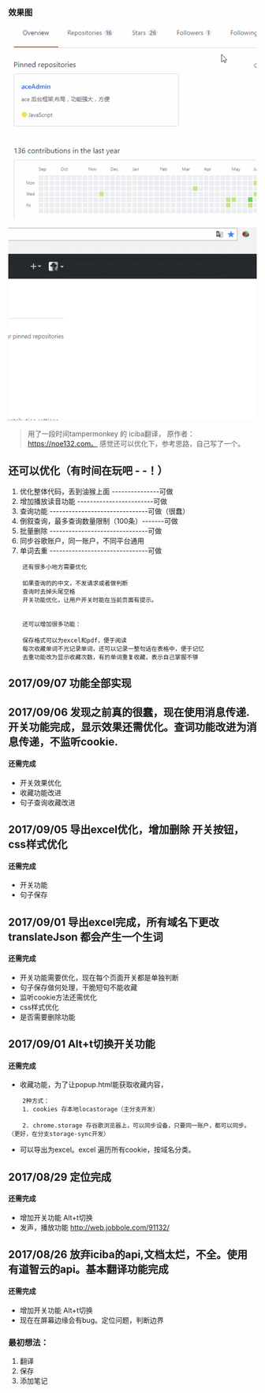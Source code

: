 ### 效果图

![](https://github.com/yangxin9527/translate/raw/master/result.gif)

![](https://github.com/yangxin9527/translate/raw/master/result2.gif)


> 用了一段时间tampermonkey 的 iciba翻译，
> 原作者：https://noe132.com。
> 感觉还可以优化下，参考思路，自己写了一个。

## 还可以优化（有时间在玩吧 - -！）

1. 优化整体代码，丢到油猴上面 ---------------可做
2. 增加播放读音功能 ------------------------可做
3. 查询功能 -------------------------------可做（很蠢）
4. 倒叙查询，最多查询数量限制（100条）-------可做
5. 批量删除 -------------------------------可做
6. 同步谷歌账户，同一账户，不同平台通用
7. 单词去重 -------------------------------可做


```
    还有很多小地方需要优化

    如果查询的的中文，不发请求或者做判断
    查询时去掉头尾空格
    开关功能优化，让用户开关时能在当前页面有提示。
    
    
    还可以增加很多功能：

    保存格式可以为excel和pdf，便于阅读
    每次收藏单词不光记录单词，还可以记录一整句话在表格中，便于记忆
    去重功能改为显示收藏次数，有的单词重复收藏，表示自己掌握不够
```


## 2017/09/07 功能全部实现


## 2017/09/06 发现之前真的很蠢，现在使用消息传递.开关功能完成，显示效果还需优化。查词功能改进为消息传递，不监听cookie.

#### 还需完成

- 开关效果优化
- 收藏功能改进
- 句子查询收藏改进


## 2017/09/05  导出excel优化，增加删除 开关按钮，css样式优化

#### 还需完成

- 开关功能
- 句子保存

## 2017/09/01  导出excel完成，所有域名下更改translateJson 都会产生一个生词

#### 还需完成

- 开关功能需要优化，现在每个页面开关都是单独判断
- 句子保存做何处理，干脆短句不能收藏
- 监听cookie方法还需优化
- css样式优化
- 是否需要删除功能

## 2017/09/01  Alt+t切换开关功能

#### 还需完成

- 收藏功能，为了让popup.html能获取收藏内容，
```
    2种方式：
    1. cookies 存本地locastorage（主分支开发）

    2. chrome.storage 存谷歌浏览器上，可以同步设备，只要同一账户，都可以同步。（更好，在分支storage-sync开发）
```
- 可以导出为excel。excel 遍历所有cookie，按域名分类。



## 2017/08/29 定位完成

#### 还需完成

- 增加开关功能 Alt+t切换
- 发声，播放功能 http://web.jobbole.com/91132/




## 2017/08/26 放弃iciba的api,文档太烂，不全。使用有道智云的api。基本翻译功能完成

#### 还需完成

- 增加开关功能 Alt+t切换
- 现在在屏幕边缘会有bug。定位问题，判断边界


### 最初想法：

1. 翻译
2. 保存
3. 添加笔记